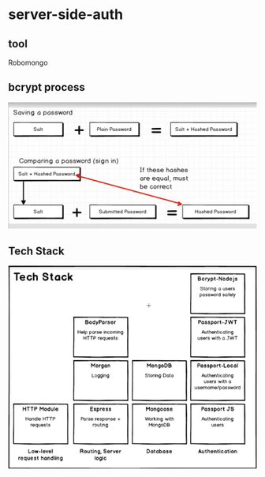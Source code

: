 # server-side-auth


## tool 
Robomongo

## bcrypt process
![bcrypt](./bcrypt_process.png)

## Tech Stack
![Tech Stack](./server_auth_tech_stack.png)